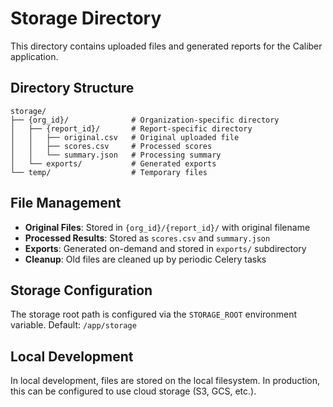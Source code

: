 # Storage Directory

This directory contains uploaded files and generated reports for the Caliber application.

## Directory Structure

```
storage/
├── {org_id}/              # Organization-specific directory
│   ├── {report_id}/       # Report-specific directory
│   │   ├── original.csv   # Original uploaded file
│   │   ├── scores.csv     # Processed scores
│   │   └── summary.json   # Processing summary
│   └── exports/           # Generated exports
└── temp/                  # Temporary files
```

## File Management

- **Original Files**: Stored in `{org_id}/{report_id}/` with original filename
- **Processed Results**: Stored as `scores.csv` and `summary.json`
- **Exports**: Generated on-demand and stored in `exports/` subdirectory
- **Cleanup**: Old files are cleaned up by periodic Celery tasks

## Storage Configuration

The storage root path is configured via the `STORAGE_ROOT` environment variable.
Default: `/app/storage`

## Local Development

In local development, files are stored on the local filesystem.
In production, this can be configured to use cloud storage (S3, GCS, etc.).